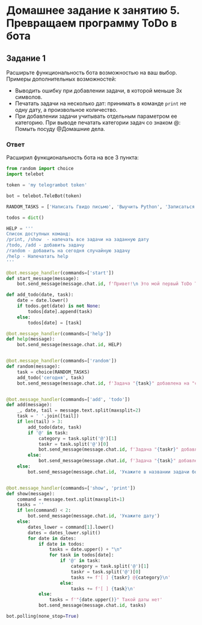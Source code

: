 # Домашнее задание к занятию 5. Превращаем программу ToDo в бота

## Задание 1
Расширьте функциональность бота возможностью на ваш выбор.  
Примеры дополнительных возможностей: 
* Выводить ошибку при добавлении задачи, в которой меньше 3х символов.
* Печатать задачи на несколько дат: принимать в команде `print` не одну дату, а произвольное количество.
* При добавлении задачи учитывать отдельным параметром ее категорию. При выводе печатать категории задач со знаком @: Помыть посуду @Домашние дела.

### Ответ

Расширил функциональность бота на все 3 пункта:

```python
from random import choice
import telebot

token = 'my telegrambot token'

bot = telebot.TeleBot(token)

RANDOM_TASKS = ['Написать Гвидо письмо', 'Выучить Python', 'Записаться на курс в Нетологию', 'Посмотреть 4 сезон Рик и Морти']

todos = dict()

HELP = '''
Список доступных команд:
/print, /show  - напечать все задачи на заданную дату
/todo, /add - добавить задачу
/random - добавить на сегодня случайную задачу
/help - Напечатать help
'''

@bot.message_handler(commands=['start'])
def start_message(message):
    bot.send_message(message.chat.id, f'Привет!\n Это мой первый ToDo Телеграм-Бот\n {HELP}')

def add_todo(date, task):
    date = date.lower()
    if todos.get(date) is not None:
        todos[date].append(task)
    else:
        todos[date] = [task]

@bot.message_handler(commands=['help'])
def help(message):
    bot.send_message(message.chat.id, HELP)


@bot.message_handler(commands=['random'])
def random(message):
    task = choice(RANDOM_TASKS)
    add_todo('сегодня', task)
    bot.send_message(message.chat.id, f'Задача "{task}" добавлена на "сегодня"')


@bot.message_handler(commands=['add', 'todo'])
def add(message):
    _, date, tail = message.text.split(maxsplit=2)
    task = ' '.join([tail])
    if len(tail) > 3:
        add_todo(date, task)
        if '@' in task:
            category = task.split('@')[1]
            taskr = task.split('@')[0]
            bot.send_message(message.chat.id, f'Задача "{taskr}" добавлена на дату "{date}" в категорию @{category}')
        else:
            bot.send_message(message.chat.id, f'Задача "{task}" добавлена на дату "{date}"')
    else:
        bot.send_message(message.chat.id, 'Укажите в названии задачи более 3х символов')


@bot.message_handler(commands=['show', 'print'])
def show(message):
    command = message.text.split(maxsplit=1)
    tasks = ''
    if len(command) < 2:
        bot.send_message(message.chat.id, 'Укажите дату')
    else:
        dates_lower = command[1].lower()
        dates = dates_lower.split()
        for date in dates:
            if date in todos:
                tasks = date.upper() + "\n"
                for task in todos[date]:
                    if '@' in task:
                        category = task.split('@')[1]
                        taskr = task.split('@')[0]
                        tasks += f'[ ] {taskr} @{category}\n'
                    else:
                        tasks += f'[ ] {task}\n'
            else:
                tasks = f'"{date.upper()}" Такой даты нет'
            bot.send_message(message.chat.id, tasks)

bot.polling(none_stop=True)
```
